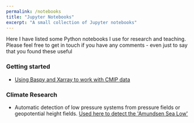```yaml
---
permalink: /notebooks
title: "Jupyter Notebooks"
excerpt: "A small collection of Jupyter notebooks"
---
```


Here I have listed some Python notebooks I use for research and teaching. Please feel free to get in touch if you have any comments - even just to say that you found these useful

### Getting started
* [Using Baspy and Xarray to work with CMIP data](/notebooks/xarray_examples) 

### Climate Research
* Automatic detection of low pressure systems from pressure fields or geopotential height fields. [Used here to detect the 'Amundsen Sea Low'](/notebooks/asl_detection)

